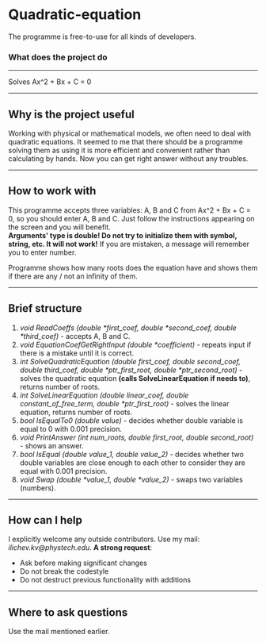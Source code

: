 # Quadratic-equation

The programme is free-to-use for all kinds of developers.
### What does the project do
***
Solves Ax^2 + Bx + C = 0 

***
## Why is the project useful
Working with physical or mathematical models, we often need to deal with quadratic equations.
It seemed to me that there should be a programme solving them as using it is more efficient and convenient rather than calculating by hands. 
Now you can get right answer without any troubles.

***
## How to work with
This programme accepts three variables:  A, B and C from Ax^2 + Bx + C = 0, so you should enter A, B and C.
Just follow the instructions appearing on the screen and you will benefit.  
__Arguments' type is double! Do not try to initialize them with symbol, string, etc. It will not work!__
If you are mistaken, a message will remember you to enter number.

Programme shows how many roots does the equation have and shows them if there are any / not an infinity of them.

***
## Brief structure
1. _void ReadCoeffs (double *first_coef, double *second_coef, double *third_coef)_ - accepts A, B and C.
2. _void EquationCoefGetRightInput (double *coefficient)_ - repeats input if there is a mistake until it is correct.
3. _int SolveQuadraticEquation (double first_coef, double second_coef, double third_coef, double *ptr_first_root, double *ptr_second_root)_ - solves the quadratic equation __(calls SolveLinearEquation if needs to)__, returns number of roots.
4. _int SolveLinearEquation (double linear_coef, double constant_of_free_term, double *ptr_first_root)_ - solves the linear equation, returns number of roots. 
5. _bool IsEqualTo0 (double value)_ - decides whether double variable is equal to 0 with 0.001 precision.
6. _void PrintAnswer (int num_roots, double first_root, double second_root)_ - shows an answer.
7. _bool IsEqual (double value_1, double value_2)_ - decides whether two double variables are close enough to each other to consider they are equal with 0.001 precision.     
8. _void Swap (double *value_1, double *value_2)_ - swaps two variables (numbers).

***
## How can I help
I explicitly welcome any outside contributors. Use my mail: _ilichev.kv@phystech.edu_.
__A strong request__:
- Ask before making significant changes
- Do not break the codestyle
- Do not destruct previous functionality with additions

***
## Where to ask questions
Use the mail mentioned earlier.
